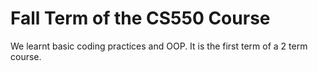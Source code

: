 # Fall Term of the CS550 Course

We learnt basic coding practices and OOP. It is the first term of a 2 term course.

